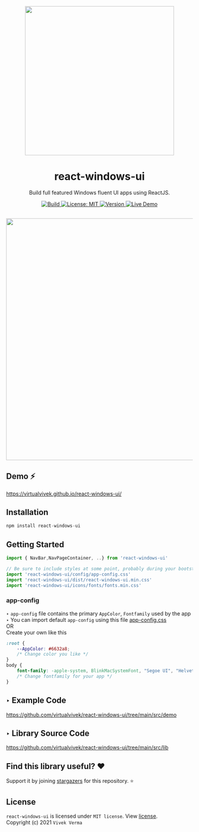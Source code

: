 <h2 align="center"> 
  <img src="https://github.com/virtualvivek/react-windows-ui/blob/main/markdown/md_img_header.png" width="402" /> 
</h2>
<h1 align="center">react-windows-ui</h1>

<p align="center">Build full featured Windows fluent UI apps using ReactJS.</p>

<p align="center">
	
  <a href="https://virtualvivek.github.io/react-windows-ui/">
    <img src="https://img.shields.io/circleci/build/github/virtualvivek/react-windows-ui?style=flat-square&logo=circleci&token=346e79ab71a8d9c3bad22bacbebc7d7c50dae520"
      alt="Build" />
  </a>
	
  <a href="https://github.com/virtualvivek/react-windows-ui/blob/main/LICENSE">
    <img src="https://img.shields.io/badge/License-MIT-darklime.svg?style=flat-square&color=blue"
      alt="License: MIT" />
  </a>
  
  <a href="https://virtualvivek.github.io/react-windows-ui/">
    <img src="https://img.shields.io/github/package-json/v/virtualvivek/react-windows-ui?color=%2331b57e&style=flat-square"
      alt="Version" />
  </a>
  
  <a href="https://virtualvivek.github.io/react-windows-ui/">
    <img src="https://img.shields.io/badge/⚡ Live Demo-here-green.svg?color=%236a31b5&style=flat-square"
      alt="Live Demo" />
  </a>
   
</p>

<h2 align="center">
  <img src="https://github.com/virtualvivek/react-windows-ui/blob/main/markdown/md_img_promo.png" width="652" /> 
</h2>

## Demo ⚡
https://virtualvivek.github.io/react-windows-ui/

## Installation
```js
npm install react-windows-ui
```

## Getting Started

```js
import { NavBar,NavPageContainer, ..} from 'react-windows-ui'
```

```js
// Be sure to include styles at some point, probably during your bootstraping
import 'react-windows-ui/config/app-config.css'
import 'react-windows-ui/dist/react-windows-ui.min.css'
import 'react-windows-ui/icons/fonts/fonts.min.css'
```
### app-config

‣ `app-config` file contains the primary `AppColor`, `Fontfamily` used by the app <br>
‣ You can import default `app-config` using this file <a href="https://github.com/virtualvivek/react-windows-ui/blob/main/src/lib/config/app-config.css">app-config.css</a><br>
OR <br>
Create your own like this

```css
:root {
    --AppColor: #6632a8;
    /* Change color you like */
}
body {
    font-family: -apple-system, BlinkMacSystemFont, "Segoe UI", "Helvetica Neue", sans-serif;
    /* Change fontfamily for your app */
}
```

## ‣ Example Code
https://github.com/virtualvivek/react-windows-ui/tree/main/src/demo

## ‣ Library Source Code
https://github.com/virtualvivek/react-windows-ui/tree/main/src/lib


## Find this library useful? :heart:
Support it by joining [stargazers](https://github.com/virtualvivek/react-windows-ui/stargazers) for this repository. :star:


## License

`react-windows-ui` is licensed under `MIT license`. View [license](https://github.com/virtualvivek/react-windows-ui/blob/main/LICENSE).<br>
Copyright (c) 2021 ` Vivek Verma `
